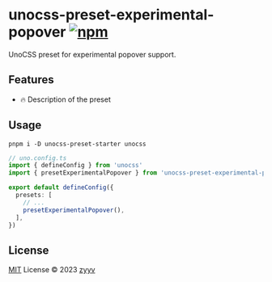 # unocss-preset-experimental-popover [![npm](https://img.shields.io/npm/v/unocss-preset-experimental-popover)](https://npmjs.com/package/unocss-preset-starter)

UnoCSS preset for experimental popover support.

## Features
- 🔥 Description of the preset

## Usage
```shell
pnpm i -D unocss-preset-starter unocss
```

```ts
// uno.config.ts
import { defineConfig } from 'unocss'
import { presetExperimentalPopover } from 'unocss-preset-experimental-popover'

export default defineConfig({
  presets: [
    // ...
    presetExperimentalPopover(),
  ],
})
```

## License

[MIT](./LICENSE) License © 2023 [zyyv](https://github.com/zyyv)
